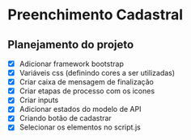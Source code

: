 # Preenchimento Cadastral

## Planejamento do projeto

- [x] Adicionar framework bootstrap
- [x] Variáveis css (definindo cores a ser utilizadas)
- [x] Criar caixa de mensagem de finalização
- [x] Criar etapas de processo com os icones
- [x] Criar inputs
- [x] Adicionar estados do modelo de API
- [x] Criando botão de cadastrar
- [x] Selecionar os elementos no script.js